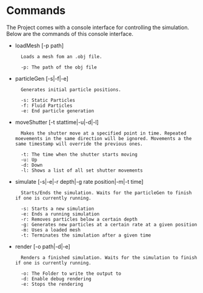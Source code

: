 # Commands
The Project comes with a console interface for controlling the simulation. Below are the commands of this console interface.

- loadMesh [-p path]

        Loads a mesh fom an .obj file.

        -p: The path of the obj file

- particleGen [-s|-f|-e]

        Generates initial particle positions.
        
        -s: Static Particles
        -f: Fluid Particles
        -e: End particle generation

- moveShutter [-t stattime|-u|-d|-l]

        Makes the shutter move at a specified point in time. Repeated moevements in the same direction will be ignored. Movements a the same timestamp will override the previous ones.

        -t: The time when the shutter starts moving
        -u: Up
        -d: Down
        -l: Shows a list of all set shutter movements

- simulate [-s|-e|-r depth|-g rate position|-m|-t time]

        Starts/Ends the simulation. Waits for the particleGen to finish if one is currently running.

        -s: Starts a new simulation
        -e: Ends a running simulation
        -r: Removes particles below a certain depth
        -g: Generates new particles at a certain rate at a given position
        -m: Uses a loaded mesh
        -t: Terminates the simulation after a given time

- render [-o path|-d|-e]

        Renders a finished simulation. Waits for the simulation to finish if one is currently running.

        -o: The Folder to write the output to
        -d: Enable debug rendering
        -e: Stops the rendering